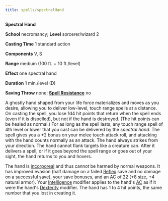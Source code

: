 ```yaml
---
title: spells/spectralHand
---
```

 **Spectral Hand**

**School** necromancy; **Level** sorcerer/wizard 2

**Casting Time** 1 standard action

**Components** V, S

**Range** medium (100 ft. + 10 ft./level)

**Effect** one spectral hand

**Duration** 1 min./level (D)

**Saving Throw** none; **[Spell Resistance](../glossary#_spell-resistance)** no

A ghostly hand shaped from your life force materializes and moves as you desire, allowing you to deliver low-level, touch range spells at a distance. On casting the spell, you lose 1d4 hit points that return when the spell ends (even if it is dispelled), but not if the hand is destroyed. (The hit points can be healed as normal.) For as long as the spell lasts, any touch range spell of 4th level or lower that you cast can be delivered by the _spectral hand_. The spell gives you a +2 bonus on your melee touch attack roll, and attacking with the hand counts normally as an attack. The hand always strikes from your direction. The hand cannot flank targets like a creature can. After it delivers a spell, or if it goes beyond the spell range or goes out of your sight, the hand returns to you and hovers.

The hand is [incorporeal](../glossary#_incorporeal) and thus cannot be harmed by normal weapons. It has improved evasion (half damage on a failed [Reflex](../combat#_reflex) save and no damage on a successful save), your save bonuses, and an [AC](../combat#_armor-class) of 22 (+8 size, +4 natural armor). Your [Intelligence](../gettingStarted#_intelligence) modifier applies to the hand's [AC](../combat#_armor-class) as if it were the hand's [Dexterity](../gettingStarted#_dexterity) modifier. The hand has 1 to 4 hit points, the same number that you lost in creating it.

